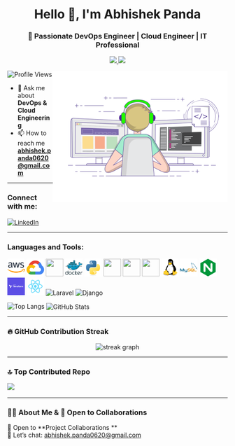 <h1 align="center">Hello 👋, I'm Abhishek Panda</h1>



<h3 align="center">🚀 Passionate DevOps Engineer | Cloud Engineer | IT Professional</h3>

<p align="center">
  <a href="https://github.com/abhishekpanda0620">
    <img src="https://img.shields.io/github/followers/abhishekpanda0620?label=Follow&style=social" />
  </a>

  <a href="https://www.linkedin.com/in/abhishek-panda1999">
    <img src="https://img.shields.io/badge/LinkedIn-Abhishek%20Panda-blue?logo=linkedin&style=flat-square" />
  </a>
</p>

<img align="right" alt="Coding" width="400" src="https://raw.githubusercontent.com/devSouvik/devSouvik/master/gif3.gif">

<p align="left">
  <img src="https://komarev.com/ghpvc/?username=abhishekpanda0620&label=Profile%20views&color=0e75b6&style=flat" alt="Profile Views" />
</p>

- 💬 Ask me about **DevOps & Cloud Engineering**  
- 📫 How to reach me **abhishek.panda0620@gmail.com**

---

<h3 align="left">Connect with me:</h3>
<p align="left">
  <a href="https://linkedin.com/in/abhishek-panda1999" target="blank"><img align="center" src="https://raw.githubusercontent.com/rahuldkjain/github-profile-readme-generator/master/src/images/icons/Social/linked-in-alt.svg" alt="LinkedIn" height="30" width="40" /></a>
</p>

---

<h3 align="left">Languages and Tools:</h3>
<p align="left">
  <img src="https://raw.githubusercontent.com/devicons/devicon/master/icons/amazonwebservices/amazonwebservices-original-wordmark.svg" width="40" height="40"/>
  <img src="https://raw.githubusercontent.com/github/explore/main/topics/google-cloud/google-cloud.png" alt="Google Cloud" width="40" height="40">  

  <img src="https://www.vectorlogo.zone/logos/gnu_bash/gnu_bash-icon.svg" width="40" height="40"/>
  <img src="https://raw.githubusercontent.com/devicons/devicon/master/icons/docker/docker-original-wordmark.svg" width="40" height="40"/>
  <img src="https://raw.githubusercontent.com/devicons/devicon/master/icons/python/python-original.svg" width="40" height="40"/>
  <img src="https://www.vectorlogo.zone/logos/git-scm/git-scm-icon.svg" width="40" height="40"/>
  <img src="https://www.vectorlogo.zone/logos/jenkins/jenkins-icon.svg" width="40" height="40"/>
  <img src="https://www.vectorlogo.zone/logos/kubernetes/kubernetes-icon.svg" width="40" height="40"/>
  <img src="https://raw.githubusercontent.com/devicons/devicon/master/icons/linux/linux-original.svg" width="40" height="40"/>
  <img src="https://raw.githubusercontent.com/devicons/devicon/master/icons/mysql/mysql-original-wordmark.svg" width="40" height="40"/>
  <img src="https://raw.githubusercontent.com/devicons/devicon/master/icons/nginx/nginx-original.svg" width="40" height="40"/>
  <img src="https://raw.githubusercontent.com/github/explore/main/topics/terraform/terraform.png" alt="Terraform" width="40" height="40">  
  <img src="https://raw.githubusercontent.com/github/explore/main/topics/react/react.png" alt="React" width="40" height="40">  
  <img src="https://cdnlogo.com/logos/l/57/laravel.svg" alt="Laravel" width="40" height="40">
  <img src="https://static.djangoproject.com/img/logos/django-logo-negative.svg" alt="Django" width="40" height="40">
</p>


<p><img align="left" src="https://github-readme-stats.vercel.app/api/top-langs?username=abhishekpanda0620&show_icons=true&locale=en&layout=compact&theme=vue&hide_border=true" alt="Top Langs" /></p>

<p>&nbsp;<img align="center" src="https://github-readme-stats.vercel.app/api?username=abhishekpanda0620&show_icons=true&locale=en&theme=vue&hide_border=true" alt="GitHub Stats" /></p>

---
### 🔥 GitHub Contribution Streak

<div align="center">
  <img src="https://streak-stats.demolab.com?user=abhishekpanda0620&locale=en&mode=daily&theme=dark&hide_border=false&border_radius=5&order=3" height="220" alt="streak graph"  />
</div>

---

### 🔝 Top Contributed Repo
![](https://github-contributor-stats.vercel.app/api?username=abhishekpanda0620&limit=5&theme=flat&combine_all_yearly_contributions=true)

---

### 👨‍💼 About Me & 🤝 Open to Collaborations

🤝 Open to **Project Collaborations **    
📧 Let’s chat: [abhishek.panda0620@gmail.com](mailto:abhishek.panda0620@gmail.com)

